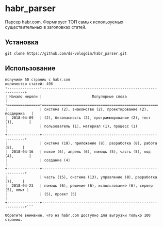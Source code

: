 # habr_parser
Парсер habr.com. Формирует ТОП самых используемых существительных в заголовках статей.

## Установка
```git clone https://github.com/ds-vologdin/habr_parser.git```

## Использование
```python3 habr_parser.py --pages=50
получили 50 страниц с habr.com
количество статей: 498
+---------------+--------------------------------------------------------------+
| Начало недели |                       Популярные слова                       |
+===============+==============================================================+
|               | система (2), знакомство (2), проектирование (2), поддержка   |
|  2018-04-09   | (2), безопасность (2), программирование (2), тест (1),       |
|               | пользователь (1), материал (1), процесс (1)                  |
+---------------+--------------------------------------------------------------+
|               | система (10), приложение (8), разработка (8), работа (8),    |
|  2018-04-16   | новое (6), апрель (6), помощь (5), часть (5), код (4),       |
|               | создание (4)                                                 |
+---------------+--------------------------------------------------------------+
|               | часть (15), система (13), управление (8), разработка (7),    |
|  2018-04-23   | помощь (6), решение (6), использование (6), сервер (5), опыт |
|               | (5), проект (5)                                              |
+---------------+--------------------------------------------------------------+```

Обратите внимание, что на habr.com доступно для выгрузки только 100 страниц.
